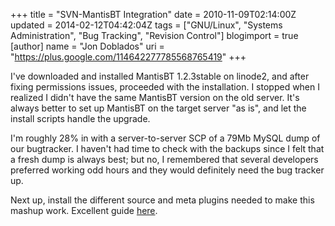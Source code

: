 +++
title = "SVN-MantisBT Integration"
date = 2010-11-09T02:14:00Z
updated = 2014-02-12T04:42:04Z
tags = ["GNU/Linux", "Systems Administration", "Bug Tracking", "Revision Control"]
blogimport = true 
[author]
	name = "Jon Doblados"
	uri = "https://plus.google.com/114642277785568765419"
+++

I've downloaded and installed MantisBT 1.2.3stable on linode2, and after fixing permissions issues, proceeded with the installation. I stopped when I realized I didn't have the same MantisBT version on the old server. It's always better to set up MantisBT on the target server "as is", and let the install scripts handle the upgrade.

I'm roughly 28% in with a server-to-server SCP of a 79Mb MySQL dump of our bugtracker. I haven't had time to check with the backups since I felt that a fresh dump is always best; but no, I remembered that several developers preferred working odd hours and they would definitely need the bug tracker up.

Next up, install the different source and meta plugins needed to make this mashup work. Excellent guide <a href="http://leetcode.net/blog/2009/01/integrating-git-svn-with-mantisbt/">here</a>.</p>
